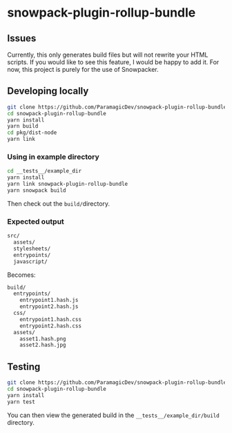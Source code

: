 # snowpack-plugin-rollup-bundle

## Issues

Currently, this only generates build files but will not rewrite your
HTML scripts. If you would like to see this feature, I would be happy to
add it. For now, this project is purely for the use of Snowpacker.

## Developing locally

```bash
git clone https://github.com/ParamagicDev/snowpack-plugin-rollup-bundle/tree/development/
cd snowpack-plugin-rollup-bundle
yarn install
yarn build
cd pkg/dist-node
yarn link
```

### Using in example directory

```bash
cd __tests__/example_dir
yarn install
yarn link snowpack-plugin-rollup-bundle
yarn snowpack build
```

Then check out the `build/`directory.

### Expected output

```bash
src/
  assets/
  stylesheets/
  entrypoints/
  javascript/
```

Becomes:

```bash
build/
  entrypoints/
    entrypoint1.hash.js
    entrypoint2.hash.js
  css/
    entrypoint1.hash.css
    entrypoint2.hash.css
  assets/
    asset1.hash.png
    asset2.hash.jpg
```

## Testing

```bash
git clone https://github.com/ParamagicDev/snowpack-plugin-rollup-bundle/tree/development/
cd snowpack-plugin-rollup-bundle
yarn install
yarn test
```

You can then view the generated build in the `__tests__/example_dir/build` directory.
